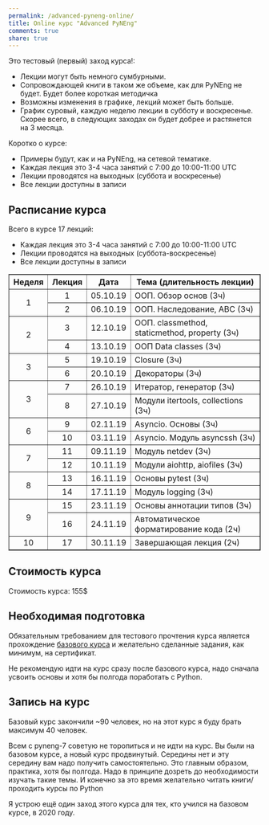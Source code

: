 ```yaml
---
permalink: /advanced-pyneng-online/
title: Online курс "Advanced PyNEng"
comments: true
share: true
---
```



Это тестовый (первый) заход курса!:

- Лекции могут быть немного сумбурными.
- Сопровождающей книги в таком же объеме, как для PyNEng не будет. Будет более короткая методичка
- Возможны изменения в графике, лекций может быть больше.
- График суровый, каждую неделю лекции в субботу и воскресенье. Скорее всего, в следующих заходах он будет добрее и растянется на 3 месяца.

Коротко о курсе:

- Примеры будут, как и на PyNEng, на сетевой тематике.
- Каждая лекция это 3-4 часа занятий с 7:00 до 10:00-11:00 UTC
- Лекции проводятся на выходных (суббота и воскресенье)
- Все лекции доступны в записи

## Расписание курса

Всего в курсе 17 лекций:

* Каждая лекция это 3-4 часа занятий с 7:00 до 10:00-11:00 UTC
* Лекции проводятся на выходных (суббота-воскресенье)
* Все лекции доступны в записи

<table border="1" cellpadding="4" cellspacing="0">
 <tr>
    <th align="center">Неделя</th>
    <th align="center">Лекция</th>
    <th align="center">Дата</th>
    <th align="center">Тема (длительность лекции)</th>
 </tr>
 <tr>
    <td rowspan="2" align="center">1</td>
    <td align="center">1</td>
    <td align="center">05.10.19</td>
    <td>ООП. Обзор основ (3ч)</td>
 </tr>
 <tr>
    <td align="center">2</td>
    <td align="center">06.10.19</td>
    <td>ООП. Наследование, ABC (3ч)</td>
 </tr>
 <tr>
    <td rowspan="2" align="center">2</td>
    <td align="center">3</td>
    <td align="center">12.10.19</td>
    <td>ООП. classmethod, staticmethod, property (3ч)</td>
 </tr>
 <tr>
    <td align="center">4</td>
    <td align="center">13.10.19</td>
    <td>ООП Data classes (3ч)</td>
 </tr>
 <tr>
    <td rowspan="2" align="center">3</td>
    <td align="center">5</td>
    <td align="center">19.10.19</td>
    <td>Closure (3ч)</td>
 </tr>
 <tr>
    <td align="center">6</td>
    <td align="center">20.10.19</td>
    <td>Декораторы (3ч)</td>
 </tr>
 <tr>
    <td rowspan="2" align="center">3</td>
    <td align="center">7</td>
    <td align="center">26.10.19</td>
    <td>Итератор, генератор (3ч)</td>
 </tr>
 <tr>
    <td align="center">8</td>
    <td align="center">27.10.19</td>
    <td>Модули itertools, collections (3ч)</td>
 </tr>
 <tr>
    <td rowspan="2" align="center">6</td>
    <td align="center">9</td>
    <td align="center">02.11.19</td>
    <td>Asyncio. Основы (3ч)</td>
 </tr>
 <tr>
    <td align="center">10</td>
    <td align="center">03.11.19</td>
    <td>Asyncio. Модуль asyncssh (3ч)</td>
 </tr>
 <tr>
    <td rowspan="2" align="center">7</td>
    <td align="center">11</td>
    <td align="center">09.11.19</td>
    <td>Модуль netdev (3ч)</td>
 </tr>
 <tr>
    <td align="center">12</td>
    <td align="center">10.11.19</td>
    <td>Модули aiohttp, aiofiles (3ч)</td>
 </tr>
 <tr>
    <td rowspan="2" align="center">8</td>
    <td align="center">13</td>
    <td align="center">16.11.19</td>
    <td>Основы pytest (3ч)</td>
 </tr>
 <tr>
    <td align="center">14</td>
    <td align="center">17.11.19</td>
    <td>Модуль logging (3ч)</td>
 </tr>
 <tr>
    <td rowspan="2" align="center">9</td>
    <td align="center">15</td>
    <td align="center">23.11.19</td>
    <td>Основы аннотации типов (3ч)</td>
 </tr>
 <tr>
    <td align="center">16</td>
    <td align="center">24.11.19</td>
    <td>Автоматическое форматирование кода (2ч)</td>
 </tr>
 <tr>
    <td align="center">10</td>
    <td align="center">17</td>
    <td align="center">30.11.19</td>
    <td>Завершающая лекция (2ч)</td>
 </tr>
</table>



## Стоимость курса

Стоимость курса: 155$

## Необходимая подготовка

Обязательным требованием для тестового прочтения курса является прохождение [базового курса](https://natenka.github.io/pyneng-online/) и желательно сделанные задания, как минимум, на сертификат.

Не рекомендую идти на курс сразу после базового курса, надо сначала усвоить основы и хотя бы полгода поработать с Python.

## Запись на курс

Базовый курс закончили ~90 человек, но на этот курс я буду брать максимум 40 человек.

Всем с pyneng-7 советую не торопиться и не идти на курс.
Вы были на базовом курсе, а новый курс продвинутый. Середины нет и эту середину вам надо получить самостоятельно.
Это главным образом, практика, хотя бы полгода. Надо в принципе дозреть до необходимости изучать такие темы. И конечно за это время желательно читать книги/проходить курсы по Python

Я устрою ещё один заход этого курса для тех, кто учился на базовом курсе, в 2020 году.

